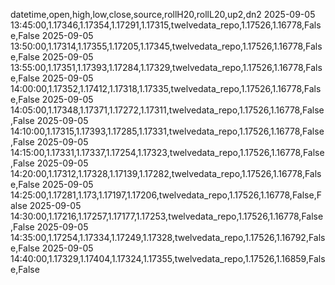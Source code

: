 datetime,open,high,low,close,source,rollH20,rollL20,up2,dn2
2025-09-05 13:45:00,1.17346,1.17354,1.17291,1.17315,twelvedata_repo,1.17526,1.16778,False,False
2025-09-05 13:50:00,1.17314,1.17355,1.17205,1.17345,twelvedata_repo,1.17526,1.16778,False,False
2025-09-05 13:55:00,1.17351,1.17393,1.17284,1.17329,twelvedata_repo,1.17526,1.16778,False,False
2025-09-05 14:00:00,1.17352,1.17412,1.17318,1.17335,twelvedata_repo,1.17526,1.16778,False,False
2025-09-05 14:05:00,1.17348,1.17371,1.17272,1.17311,twelvedata_repo,1.17526,1.16778,False,False
2025-09-05 14:10:00,1.17315,1.17393,1.17285,1.17331,twelvedata_repo,1.17526,1.16778,False,False
2025-09-05 14:15:00,1.17331,1.17337,1.17254,1.17323,twelvedata_repo,1.17526,1.16778,False,False
2025-09-05 14:20:00,1.17312,1.17328,1.17139,1.17282,twelvedata_repo,1.17526,1.16778,False,False
2025-09-05 14:25:00,1.17281,1.173,1.17197,1.17206,twelvedata_repo,1.17526,1.16778,False,False
2025-09-05 14:30:00,1.17216,1.17257,1.17177,1.17253,twelvedata_repo,1.17526,1.16778,False,False
2025-09-05 14:35:00,1.17254,1.17334,1.17249,1.17328,twelvedata_repo,1.17526,1.16792,False,False
2025-09-05 14:40:00,1.17329,1.17404,1.17324,1.17355,twelvedata_repo,1.17526,1.16859,False,False
